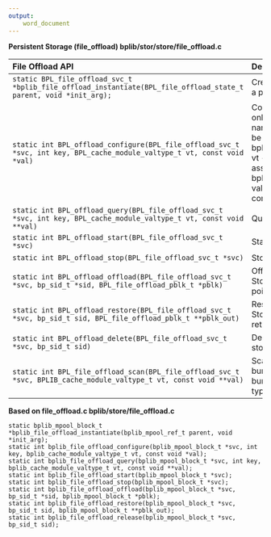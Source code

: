 ```yaml
---
output:
    word_document
---
```

**Persistent Storage (file_offload) bplib/stor/store/file_offload.c**

|File Offload API|Description|
|:- |:- |
`static BPL_file_offload_svc_t *bplib_file_offload_instantiate(BPL_file_offload_state_t parent, void *init_arg);`|Create a file offload service and return a pointer to the service
`static int BPL_offload_configure(BPL_file_offload_svc_t *svc, int key, BPL_cache_module_valtype_t vt, const void *val)`|Configure a file offload service. The only configuration option is to set the name of the base directory. key must be bplib_cache_confkey_offload_base_dir. vt - value type is ignored and assumed to be bplib_cache_module_valtype_string. val is a null-terminated string containing the base directory name.
`static int BPL_offload_query(BPL_file_offload_svc_t *svc, int key, BPL_cache_module_valtype_t vt, const void **val)`|Query and return housekeeping data. 
`static int BPL_offload_start(BPL_file_offload_svc_t *svc)`|Start a file offload service.
`static int BPL_offload_stop(BPL_file_offload_svc_t *svc)`|Stop a file offload service.
`static int BPL_offload_offload(BPL_file_offload_svc_t *svc, bp_sid_t *sid, BPL_file_offload_pblk_t *pblk)`|Offload a bundle to a file. sid is the Storage ID for the bundle. pblk is a pointer to the bundle Primary Block.
`static int BPL_offload_restore(BPL_file_offload_svc_t *svc, bp_sid_t sid, BPL_file_offload_pblk_t **pblk_out)`|Restore a bundle from a file. sid is the Storage ID of the bundle. pblk_out returns the restored bundle.
`static int BPL_offload_delete(BPL_file_offload_svc_t *svc, bp_sid_t sid)`|Delete a bundle from persistent storage by Storage ID.
`static int BPL_file_offload_scan(BPL_file_offload_svc_t *svc, BPLIB_cache_module_valtype_t vt, const void **val)`|Scans persistent storage for stored bundles. Returns an iterable list of bundles in "val". vt is a data structure type for an iterable list of bundles.

**Based on file_offload.c bplib/store/file_offload.c**

```
static bplib_mpool_block_t *bplib_file_offload_instantiate(bplib_mpool_ref_t parent, void *init_arg);
static int bplib_file_offload_configure(bplib_mpool_block_t *svc, int key, bplib_cache_module_valtype_t vt, const void *val);
static int bplib_file_offload_query(bplib_mpool_block_t *svc, int key, bplib_cache_module_valtype_t vt, const void **val);
static int bplib_file_offload_start(bplib_mpool_block_t *svc);
static int bplib_file_offload_stop(bplib_mpool_block_t *svc);
static int bplib_file_offload_offload(bplib_mpool_block_t *svc, bp_sid_t *sid, bplib_mpool_block_t *pblk);
static int bplib_file_offload_restore(bplib_mpool_block_t *svc, bp_sid_t sid, bplib_mpool_block_t **pblk_out);
static int bplib_file_offload_release(bplib_mpool_block_t *svc, bp_sid_t sid);
```
